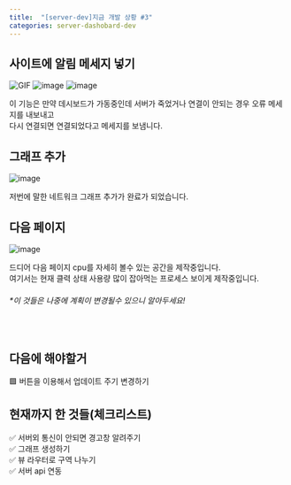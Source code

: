 ```yaml
---
title:  "[server-dev]지금 개발 상황 #3"
categories: server-dashobard-dev
---
```


## 사이트에 알림 메세지 넣기
<!--사진넣기-->

![GIF](https://user-images.githubusercontent.com/87979171/145574503-35a6b745-8c3d-4810-a6be-e1b5e8aa0a05.gif)
![image](https://user-images.githubusercontent.com/87979171/145574655-e0a080f8-df29-4f2c-b712-16eeb131c055.png)
![image](https://user-images.githubusercontent.com/87979171/145574722-0a6dd125-8c91-45aa-8bcd-6fad37e61711.png)

이 기능은 만약 데시보드가 가동중인데 서버가 죽었거나 연결이 안되는 경우 오류 메세지를 내보내고 <br> 다시 연결되면 연결되었다고 메세지를 보냄니다.

## 그래프 추가
<!--사진넣기-->
![image](https://user-images.githubusercontent.com/87979171/145574604-843cdecb-67ad-4203-a87e-071cf90cec87.png)

저번에 말한 네트워크 그래프 추가가 완료가 되었습니다.<br>

## 다음 페이지
<!--사진넣기-->
![image](https://user-images.githubusercontent.com/87979171/145574526-c035e5f0-0e05-4184-b48a-45174f5d1b46.png)


드디어 다음 페이지 cpu를 자세히 볼수 있는 공간을 제작중입니다.<br>
여기서는 현재 클력 상태 사용량 많이 잡아먹는 프로세스 보이게 제작중입니다.


<h6>*이 것들은 나중에 계획이 변경될수 있으니 알아두세요!</h6>
<br>

## 다음에 해야할거

🟩 버튼을 이용해서 업데이트 주기 변경하기<br>

## 현재까지 한 것들(체크리스트)
✅ 서버외 통신이 안되면 경고창 알려주기<br>
✅ 그래프 생성하기<br>
✅ 뷰 라우터로 구역 나누기<br>
✅ 서버 api 연동
